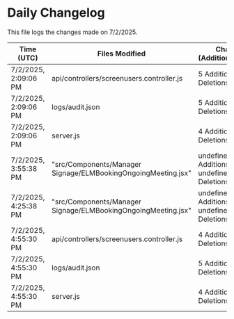 # Daily Changelog

This file logs the changes made on 7/2/2025.

| Time (UTC)             | Files Modified                    | Changes (Addition/Deletion) |
|------------------------|-----------------------------------|-----------------------------|
| 7/2/2025, 2:09:06 PM | api/controllers/screenusers.controller.js | 5 Additions & 5 Deletions |
| 7/2/2025, 2:09:06 PM | logs/audit.json | 5 Additions & 5 Deletions |
| 7/2/2025, 2:09:06 PM | server.js | 4 Additions & 4 Deletions |
| 7/2/2025, 3:55:38 PM | "src/Components/Manager Signage/ELMBookingOngoingMeeting.jsx" | undefined Additions & undefined Deletions|
| 7/2/2025, 4:25:38 PM | "src/Components/Manager Signage/ELMBookingOngoingMeeting.jsx" | undefined Additions & undefined Deletions|
| 7/2/2025, 4:55:30 PM | api/controllers/screenusers.controller.js | 4 Additions & 4 Deletions|
| 7/2/2025, 4:55:30 PM | logs/audit.json | 5 Additions & 5 Deletions|
| 7/2/2025, 4:55:30 PM | server.js | 4 Additions & 4 Deletions|
